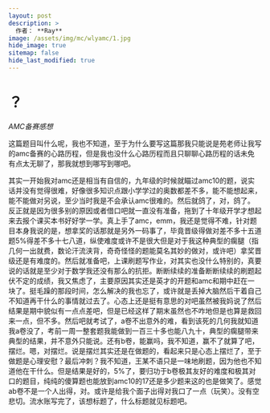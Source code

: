 ```yaml
---
layout: post
description: >
  作者： **Ray**
image: /assets/img/mc/wlyamc/1.jpg
hide_image: true
sitemap: false
hide_last_modified: true
---
```


# ？

*AMC备赛感想*

这篇题目叫什么呢，我也不知道，至于为什么要写这篇那我只能说是苑老师让我写的amc备赛的心路历程，但是我也没什么心路历程而且只聊聊心路历程的话未免有点太无聊了，那我就想到哪写到哪吧。

其实一开始我对amc还是相当有自信的，九年级的时候就瞄过amc10的题，说实话并没有觉得很难，好像很多知识点跟小学学过的奥数都差不多，能不能想起来，能不能做对另说，至少当时我是不会承认amc很难的。然后就鸽了，对，鸽了。反正就是因为很多别的原因或者借口吧就一直没有准备，拖到了十年级开学才想起来去报个课买本书好好学一学。真上手了amc，emm，我还是觉得不难，针对题目本身我说的是，想拿奖的话那就是另外一码事了，毕竟晋级得做对差不多十五道题5%得差不多十七八道，纵使难度或许不是很大但是对于我这种典型的瘸腿（指几何一出就费，数论汗流浃背，奇奇怪怪的题能莫名其妙的做对，或许吧）拿奖晋级还是有难度的。然后就准备吧，上课刷题写作业，对其实也没什么特别的，真要说的话就是至少对于数学我还没有那么的抗拒。断断续续的准备断断续续的刷题起伏不定的成绩，我又焦虑了，主要原因其实还是英才的开题和amc和期中赶在一块了。挺毛躁的那段时间，怎么解决的我也忘了，或许就是丢掉大脑然后干着自己不知道再干什么的事情就过去了。心态上还是挺有意思的对吧虽然被我妈说了然后结果是期中貌似有一点点差吧，但是已经这样了期末虽然也不咋地但是也算是救回来一点，但不多。然后吧就考试了，a卷不出意外的难，看到该死的几何我就知道我a卷没了，考前一周一整套题我能做到一百三十多也能八九十，典型的瘸腿带来典型的结果，并不意外只能说。还有b卷，能赢吗，我不知道，赢不了就算了吧，摆烂。嗯，对摆烂。说是摆烂其实还是在做题的，看起来只是心态上摆烂了，至于做题是心理安慰？最后冲刺？我不知道，王某不语只是一味地刷题，因为他也不知道他在干什么。但是结果是好的，5%了，要归功于b卷极其友好的难度和极其对口的题目，纯纯的傻算题也能放到amc10的17还是多少题来这的也是做笑了。感觉ab卷不是一个人出得，对。或许是给我个面子出得对我口了一点（玩笑）。没有空悲切。流水账写完了，该想标题了，什么标题就见标题吧。
